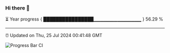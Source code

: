 ### Hi there 👋

⏳ Year progress { ████████████████▁▁▁▁▁▁▁▁▁▁▁▁▁▁ } 56.29 %

---

⏰ Updated on Thu, 25 Jul 2024 00:41:48 GMT

![Progress Bar CI](https://github.com/Shyam-Makwana/GitHub-Actions-Demo/workflows/Progress%20Bar%20CI/badge.svg)
